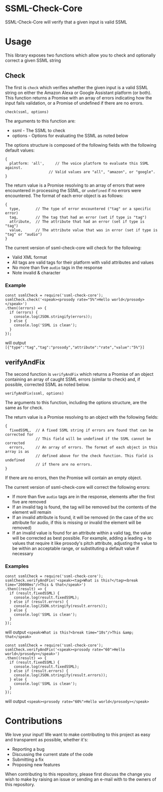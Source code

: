 # SSML-Check-Core

SSML-Check-Core will verify that a given input is valid SSML

# Usage

This library exposes two functions which allow you to check and optionally correct a given SSML string

## Check
The first is `check` which verifies whether the given input is a valid SSML string on either the Amazon Alexa or Google Assistant platform (or both). This function returns a Promise with an array of errors indicating how the input fails validation, or a Promise of undefined if there are no errors.

```
check(ssml, options)
```

The arguments to this function are:

 * ssml - The SSML to check
 * options - Options for evaluating the SSML as noted below
 
The options structure is composed of the following fields with the following default values:

```
{
  platform: 'all',     // The voice platform to evaluate this SSML against.
                    // Valid values are "all", "amazon", or "google".
}
```

The return value is a Promise resolving to an array of errors that were encountered in processing the SSML, or `undefined` if no errors were encountered.  The format of each error object is as follows:

```
{
  type,       // The type of error encountered ("tag" or a specific error)
  tag,        // The tag that had an error (set if type is "tag")
  attribute,  // The attribute that had an error (set if type is "tag")
  value,      // The attribute value that was in error (set if type is "tag" or "audio")
}
```

The current version of ssml-check-core will check for the following:

 * Valid XML format
 * All tags are valid tags for their platform with valid attributes and values
 * No more than five `audio` tags in the response
 * Note invalid & character

### Example

```
const ssmlCheck = require('ssml-check-core');
ssmlCheck.check('<speak><prosody rate="5%">Hello world</prosody></speak>')
.then((errors) => {
  if (errors) {
    console.log(JSON.stringify(errors));
  } else {
    console.log('SSML is clean');
  }
});
```
will output `[{"type":"tag","tag":"prosody","attribute":"rate","value":"5%"}]`

## verifyAndFix 
The second function is `verifyAndFix` which returns a Promise of an object containing an array of caught SSML errors (similar to check) and, if possible, corrected SSML as noted below.

```
verifyAndFix(ssml, options)
```

The arguments to this function, including the options structure, are the same as for check.

The return value is a Promise resolving to an object with the following fields:

```
{
  fixedSSML,  // A fixed SSML string if errors are found that can be corrected for
              // This field will be undefined if the SSML cannot be corrected
  errors,     // An array of errors. The format of each object in this array is as
              // defined above for the check function. This field is undefined
              // if there are no errors.    
}
```

If there are no errors, then the Promise will contain an empty object.

The current version of ssml-check-core will correct the following errors:

 * If more than five `audio` tags are in the response, elements after the first five are removed
 * If an invalid tag is found, the tag will be removed but the contents of the element will remain 
 * If an invalid attribute is found, it will be removed (in the case of the src attribute for audio, if this is missing or invalid the element will be removed)
 * If an invalid value is found for an attribute within a valid tag, the value will be corrected as best possible. For example, adding a leading + to values that require it like prosody's pitch attribute, adjusting the value to be within an acceptable range, or substituting a default value if necessary 

### Examples

```
const ssmlCheck = require('ssml-check-core');
ssmlCheck.verifyAndFix('<speak><tag>What is this?</tag><break time="20000ms"/>This & that</speak>')
.then((result) => {
  if (result.fixedSSML) {
    console.log(result.fixedSSML);
  } else if (result.errors) {
    console.log(JSON.stringify(result.errors));
  } else {
    console.log('SSML is clean');
  }
});
```
will output `<speak>What is this?<break time="10s"/>This &amp; that</speak>`

```
const ssmlCheck = require('ssml-check-core');
ssmlCheck.verifyAndFix('<speak><prosody rate="60">Hello world</prosody></speak>')
.then((result) => {
  if (result.fixedSSML) {
    console.log(result.fixedSSML);
  } else if (result.errors) {
    console.log(JSON.stringify(result.errors));
  } else {
    console.log('SSML is clean');
  }
});
```
will output `<speak><prosody rate="60%">Hello world</prosody></speak>`

# Contributions

We love your input! We want to make contributing to this project as easy and transparent as possible, whether it's:

- Reporting a bug
- Discussing the current state of the code
- Submitting a fix
- Proposing new features

When contributing to this repository, please first discuss the change you wish to make by raising an issue or sending an e-mail with to the owners of this repository.
